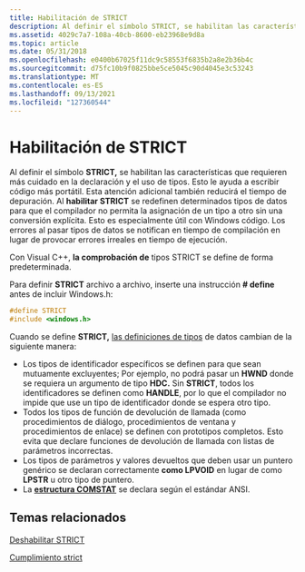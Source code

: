 ```yaml
---
title: Habilitación de STRICT
description: Al definir el símbolo STRICT, se habilitan las características que requieren más atención a la hora de declarar y usar tipos.
ms.assetid: 4029c7a7-108a-40cb-8600-eb23968e9d8a
ms.topic: article
ms.date: 05/31/2018
ms.openlocfilehash: e0400b67025f11dc9c58553f6835b2a8e2b36b4c
ms.sourcegitcommit: d75fc10b9f0825bbe5ce5045c90d4045e3c53243
ms.translationtype: MT
ms.contentlocale: es-ES
ms.lasthandoff: 09/13/2021
ms.locfileid: "127360544"
---
```

# <a name="enabling-strict"></a>Habilitación de STRICT

Al definir el símbolo **STRICT,** se habilitan las características que requieren más cuidado en la declaración y el uso de tipos. Esto le ayuda a escribir código más portátil. Esta atención adicional también reducirá el tiempo de depuración. Al **habilitar STRICT** se redefinen determinados tipos de datos para que el compilador no permita la asignación de un tipo a otro sin una conversión explícita. Esto es especialmente útil con Windows código. Los errores al pasar tipos de datos se notifican en tiempo de compilación en lugar de provocar errores irreales en tiempo de ejecución.

Con Visual C++, **la comprobación de** tipos STRICT se define de forma predeterminada.

Para definir **STRICT** archivo a archivo, inserte una instrucción **\# define** antes de incluir Windows.h:


```C++
#define STRICT
#include <windows.h>
```



Cuando se define **STRICT,** [las definiciones de tipos](windows-data-types.md) de datos cambian de la siguiente manera:

-   Los tipos de identificador específicos se definen para que sean mutuamente excluyentes; Por ejemplo, no podrá pasar un **HWND** donde se requiera un argumento de tipo **HDC.** Sin **STRICT**, todos los identificadores se definen como **HANDLE**, por lo que el compilador no impide que use un tipo de identificador donde se espera otro tipo.
-   Todos los tipos de función de devolución de llamada (como procedimientos de diálogo, procedimientos de ventana y procedimientos de enlace) se definen con prototipos completos. Esto evita que declare funciones de devolución de llamada con listas de parámetros incorrectas.
-   Los tipos de parámetros y valores devueltos que deben usar un puntero genérico se declaran correctamente **como LPVOID** en lugar de como **LPSTR** u otro tipo de puntero.
-   La [**estructura COMSTAT**](/windows/desktop/api/winbase/ns-winbase-comstat) se declara según el estándar ANSI.

## <a name="related-topics"></a>Temas relacionados

<dl> <dt>

[Deshabilitar STRICT](disabling-strict.md)
</dt> <dt>

[Cumplimiento strict](strict-compliance.md)
</dt> </dl>

 

 
